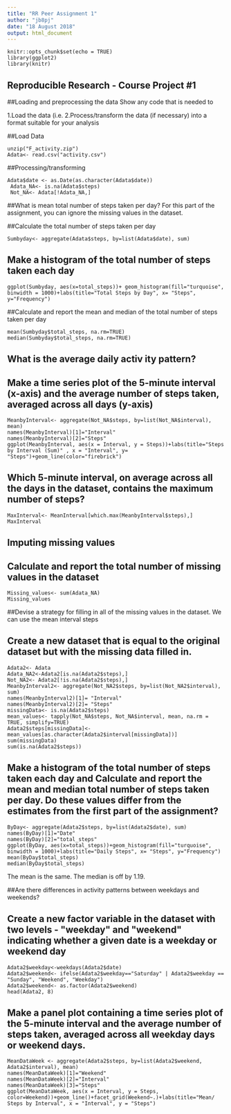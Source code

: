 ```yaml
---
title: "RR Peer Assignment 1"
author: "jb8pj"
date: "18 August 2018"
output: html_document
---
```


```{r setup, include=FALSE}
knitr::opts_chunk$set(echo = TRUE)
library(ggplot2)
library(knitr)
```

## Reproducible Research - Course Project #1

##Loading and preprocessing the data
Show any code that is needed to

1.Load the data (i.e. 
2.Process/transform the data (if necessary) into a format suitable for your analysis

##Load Data

```{r }
unzip("F_activity.zip")
Adata<- read.csv("activity.csv")
```

##Processing/transforming
```{r}
Adata$date <- as.Date(as.character(Adata$date))
 Adata_NA<- is.na(Adata$steps)
 Not_NA<- Adata[!Adata_NA,]
``` 
 

##What is mean total number of steps taken per day?
For this part of the assignment, you can ignore the missing values in the dataset.

##Calculate the total number of steps taken per day

```{r}
Sumbyday<- aggregate(Adata$steps, by=list(Adata$date), sum)
```

## Make a histogram of the total number of steps taken each day

```{r}
ggplot(Sumbyday, aes(x=total_steps))+ geom_histogram(fill="turquoise", binwidth = 1000)+labs(title="Total Steps by Day", x= "Steps", y="Frequency")
```

##Calculate and report the mean and median of the total number of steps taken per day
```{r}
mean(Sumbyday$total_steps, na.rm=TRUE)
median(Sumbyday$total_steps, na.rm=TRUE)
```

## What is the average daily activ ity pattern?
## Make a time series plot of the 5-minute interval (x-axis) and the average number of steps taken, averaged across all days (y-axis)

```{r}
MeanbyInterval<- aggregate(Not_NA$steps, by=list(Not_NA$interval), mean)
names(MeanbyInterval)[1]="Interval" 
names(MeanbyInterval)[2]="Steps"
ggplot(MeanbyInterval, aes(x = Interval, y = Steps))+labs(title="Steps by Interval (Sum)" , x = "Interval", y= "Steps")+geom_line(color="firebrick")
```

## Which 5-minute interval, on average across all the days in the dataset, contains the maximum number of steps?

```{r}
MaxInterval<- MeanInterval[which.max(MeanbyInterval$steps),]
MaxInterval
```

## Imputing missing values 

## Calculate and report the total number of missing values in the dataset

```{r}
Missing_values<- sum(Adata_NA)
Missing_values
```

##Devise a strategy for filling in all of the missing values in the dataset.
We can use the mean interval steps 

## Create a new dataset that is equal to the original dataset but with the missing data filled in.

```{r}
Adata2<- Adata
Adata_NA2<-Adata2[is.na(Adata2$steps),]
Not_NA2<- Adata2[!is.na(Adata2$steps),]
MeanbyInterval2<- aggregate(Not_NA2$steps, by=list(Not_NA2$interval), sum)
names(MeanbyInterval2)[1]= "Interval"
names(MeanbyInterval2)[2]= "Steps"
missingData<- is.na(Adata2$steps)
mean_values<- tapply(Not_NA$steps, Not_NA$interval, mean, na.rm = TRUE, simplify=TRUE)
Adata2$steps[missingData]<- mean_values[as.character(Adata2$interval[missingData])]
sum(missingData)
sum(is.na(Adata2$steps))

```

## Make a histogram of the total number of steps taken each day and Calculate and report the mean and median total number of steps taken per day. Do these values differ from the estimates from the first part of the assignment? 

```{r}
ByDay<- aggregate(Adata2$steps, by=list(Adata2$date), sum)
names(ByDay)[1]="Date"
names(ByDay)[2]="total_steps"
ggplot(ByDay, aes(x=total_steps))+geom_histogram(fill="turquoise", binwidth = 1000)+labs(title="Daily Steps", x= "Steps", y="Frequency")
mean(ByDay$total_steps)
median(ByDay$total_steps)
```

The mean is the same. The median is off by 1.19. 

##Are there differences in activity patterns between weekdays and weekends?

## Create a new factor variable in the dataset with two levels - "weekday" and "weekend" indicating whether a given date is a weekday or weekend day

```{r}
Adata2$weekday<-weekdays(Adata2$date)
Adata2$weekend<- ifelse(Adata2$weekday=="Saturday" | Adata2$weekday == "Sunday", "Weekend", "Weekday")
Adata2$weekend<- as.factor(Adata2$weekend)
head(Adata2, 8)
```

## Make a panel plot containing a time series plot of the 5-minute interval and the average number of steps taken, averaged across all weekday days or weekend days. 

```{r}
MeanDataWeek <- aggregate(Adata2$steps, by=list(Adata2$weekend, Adata2$interval), mean)
names(MeanDataWeek)[1]="Weekend"
names(MeanDataWeek)[2]="Interval"
names(MeanDataWeek)[3]="Steps"
ggplot(MeanDataWeek, aes(x = Interval, y = Steps, color=Weekend))+geom_line()+facet_grid(Weekend~.)+labs(title="Mean/ Steps by Interval", x = "Interval", y = "Steps")
```

